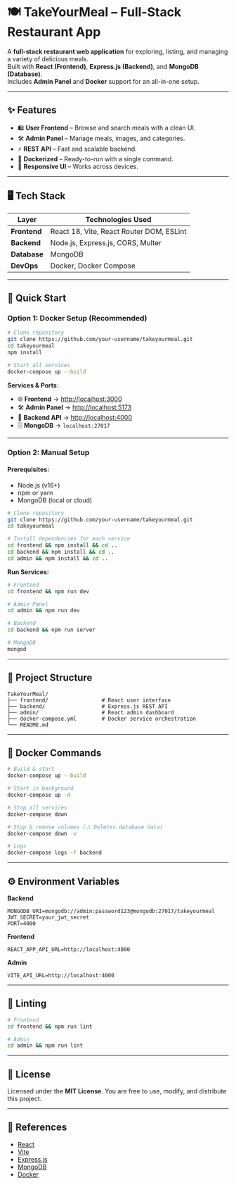 # 🍽️ TakeYourMeal – Full-Stack Restaurant App

A **full-stack restaurant web application** for exploring, listing, and managing a variety of delicious meals.  
Built with **React (Frontend)**, **Express.js (Backend)**, and **MongoDB (Database)**.  
Includes **Admin Panel** and **Docker** support for an all-in-one setup.

---

## ✨ Features

- 🛍 **User Frontend** – Browse and search meals with a clean UI.
- 🛠 **Admin Panel** – Manage meals, images, and categories.
- ⚡ **REST API** – Fast and scalable backend.
- 🐳 **Dockerized** – Ready-to-run with a single command.
- 📱 **Responsive UI** – Works across devices.

---

## 🖥 Tech Stack

| Layer       | Technologies Used |
|-------------|-------------------|
| **Frontend** | React 18, Vite, React Router DOM, ESLint |
| **Backend** | Node.js, Express.js, CORS, Multer |
| **Database** | MongoDB |
| **DevOps** | Docker, Docker Compose |

---

## 🚀 Quick Start

### **Option 1: Docker Setup (Recommended)**

```bash
# Clone repository
git clone https://github.com/your-username/takeyourmeal.git
cd takeyourmeal
npm install

# Start all services
docker-compose up --build
````

**Services & Ports**:

* 🌐 **Frontend** → [http://localhost:3000](http://localhost:3000)
* 🛠 **Admin Panel** → [http://localhost:5173](http://localhost:5173)
* 🔌 **Backend API** → [http://localhost:4000](http://localhost:4000)
* 🗄 **MongoDB** → `localhost:27017`

---

### **Option 2: Manual Setup**

#### Prerequisites:

* Node.js (v16+)
* npm or yarn
* MongoDB (local or cloud)

```bash
# Clone repository
git clone https://github.com/your-username/takeyourmeal.git
cd takeyourmeal

# Install dependencies for each service
cd frontend && npm install && cd ..
cd backend && npm install && cd ..
cd admin && npm install && cd ..
```

**Run Services:**

```bash
# Frontend
cd frontend && npm run dev

# Admin Panel
cd admin && npm run dev

# Backend
cd backend && npm run server

# MongoDB
mongod
```

---

## 📂 Project Structure

```
TakeYourMeal/
├── frontend/                 # React user interface
├── backend/                  # Express.js REST API
├── admin/                    # React admin dashboard
├── docker-compose.yml        # Docker service orchestration
└── README.md
```

---

## 🐳 Docker Commands

```bash
# Build & start
docker-compose up --build

# Start in background
docker-compose up -d

# Stop all services
docker-compose down

# Stop & remove volumes (⚠ Deletes database data)
docker-compose down -v

# Logs
docker-compose logs -f backend
```

---

## ⚙ Environment Variables

**Backend**

```env
MONGODB_URI=mongodb://admin:password123@mongodb:27017/takeyourmeal
JWT_SECRET=your_jwt_secret
PORT=4000
```

**Frontend**

```env
REACT_APP_API_URL=http://localhost:4000
```

**Admin**

```env
VITE_API_URL=http://localhost:4000
```

---

## 🧪 Linting

```bash
# Frontend
cd frontend && npm run lint

# Admin
cd admin && npm run lint
```

---

## 📜 License

Licensed under the **MIT License**. You are free to use, modify, and distribute this project.

---

## 🔗 References

* [React](https://reactjs.org/)
* [Vite](https://vitejs.dev/)
* [Express.js](https://expressjs.com/)
* [MongoDB](https://www.mongodb.com/)
* [Docker](https://www.docker.com/)

```
